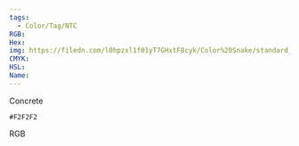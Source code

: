 ```yaml
---
tags:
  - Color/Tag/NTC
RGB:
Hex:
img: https://filedn.com/l0hpzxl1f01yT7GHxtF8cyk/Color%20Snake/standard_csv_to_svg//F2F2F2.svg
CMYK:
HSL:
Name:
---
```

Concrete
```palette
#F2F2F2
```
RGB
